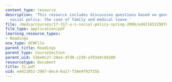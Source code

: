 ```yaml
---
content_type: resource
description: 'This resource includes discussion questions based on gender in U.S.
  social policy: the case of family and medical leave.'
file: /media/courses/17-317-u-s-social-policy-spring-2006/ed42165229878ec46a17f20e9f92f35b_21.pdf
file_type: application/pdf
learning_resource_types:
- Readings
ocw_type: OCWFile
parent_title: Readings
parent_type: CourseSection
parent_uid: 536e0c27-28e4-dfd0-c239-af83a9c94280
resourcetype: Document
title: 21.pdf
uid: ed421652-2987-8ec4-6a17-f20e9f92f35b
---
```

